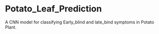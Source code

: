 # Potato_Leaf_Prediction
A CNN model for classifying Early_blind and late_bind symptoms in Potato Plant.
